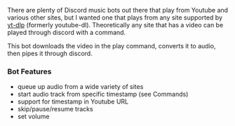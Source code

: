 There are plenty of Discord music bots out there that play from Youtube and various other sites,
but I wanted one that plays from any site supported by [yt-dlp](https://github.com/yt-dlp/yt-dlp) (formerly youtube-dl).
Theoretically any site that has a video can be played through discord with a command.

This bot downloads the video in the play command, converts it to audio, then pipes it through discord.

### Bot Features

- queue up audio from a wide variety of sites
- start audio track from specific timestamp (see Commands)
- support for timestamp in Youtube URL
- skip/pause/resume tracks
- set volume
